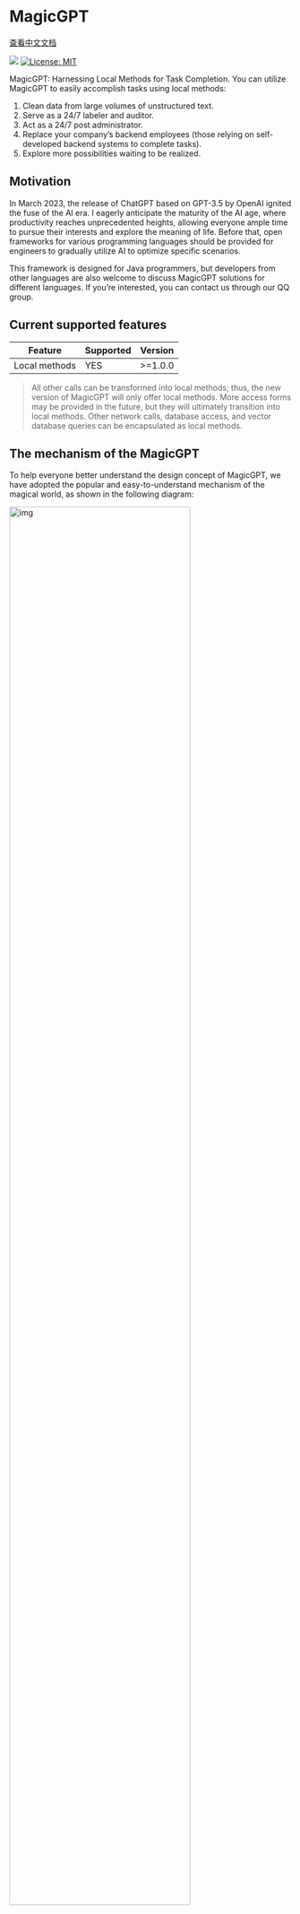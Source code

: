 # MagicGPT  

[查看中文文档](/README.md)

[![](https://jitpack.io/v/tbwork/MagicGPT.svg)](https://jitpack.io/#tbwork/MagicGPT)  [![License: MIT](https://img.shields.io/badge/License-MIT-yellow.svg)](https://opensource.org/licenses/MIT)

MagicGPT: Harnessing Local Methods for Task Completion. You can utilize MagicGPT to easily accomplish tasks using local methods:

1.	Clean data from large volumes of unstructured text.
2.	Serve as a 24/7 labeler and auditor.
3.	Act as a 24/7 post administrator.
4.	Replace your company’s backend employees (those relying on self-developed backend systems to complete tasks).
5.	Explore more possibilities waiting to be realized.

## Motivation

In March 2023, the release of ChatGPT based on GPT-3.5 by OpenAI ignited the fuse of the AI era. I eagerly anticipate the maturity of the AI age, where productivity reaches unprecedented heights, allowing everyone ample time to pursue their interests and explore the meaning of life. Before that, open frameworks for various programming languages should be provided for engineers to gradually utilize AI to optimize specific scenarios.

This framework is designed for Java programmers, but developers from other languages are also welcome to discuss MagicGPT solutions for different languages. If you’re interested, you can contact us through our QQ group.

## Current supported features

| Feature             | Supported | Version  |
|---------------------|---------|----------|
| Local methods       | YES     | \>=1.0.0 |

> All other calls can be transformed into local methods; thus, the new version of MagicGPT will only offer local methods. More access forms may be provided in the future, but they will ultimately transition into local methods. Other network calls, database access, and vector database queries can be encapsulated as local methods.

## The mechanism of the MagicGPT

To help everyone better understand the design concept of MagicGPT, we have adopted the popular and easy-to-understand mechanism of the magical world, as shown in the following diagram:

<img src="image/principle.jpg" alt="img" width="80%"> 

You can find corresponding class names in the code and understand their meanings at a glance, just as depicted in all magic worlds:

This should assist you in quickly understanding the relationships and functions of each class. When using it, please note:

1.	The “Chat Wizard” refers to the GPT AI virtual robot that has learned spells.
2.	Each wizard essentially binds a series of spells, and different wizards may bind different spells.
3.	Every wizard can supplement a new AI response based on a conversation context.
4.	When you request a response generation from a wizard based on a dialogue context, you need to specify an output stream.

> Currently, MagicGPT only provides streaming responses, because synchronous responses are too slow.



## How to use

The following sample code demonstrates a basic usage process. Runnable code are in [TestTimeReporter.java](src/test/java/cn/lanehub/ai/examples/timeReporter/TestTimeReporter.java)

```java

    // Create helper class
    MagicGPT magicGPT = new MagicGPT(...);

    // Start a chat
    MagicChat magicChat = magicGPT.startChat(...);

    // Specify output stream and advance the conversation
    magicGPT.proceedChatWithUserMessage(magicChat, "Your message", OutputStream);

```

> Preparation: Make sure that the anole-loader local configuration management framework has been started in the program. For specific usage, please refer to [anole-loader](https://github.com/tbwork/anole-config); This is a foolproof local configuration management framework that can access almost any location of KV configuration without worrying about where the definition file is.

### Dependency configuration

If you haven't configured the JitPack repository, you need to add the following to your project's pom.xml:

```xml
    <repositories>
        <repository>
            <id>jitpack.io</id>
            <url>https://jitpack.io</url>
        </repository>
    </repositories>

```
> You can also configure it in .m2/settings.xml.


Then import the MagicGPT package:

```xml

    <dependency>
        <groupId>com.github.tbwork</groupId>
        <artifactId>MagicGPT</artifactId>
        <version>${version}</version>
    </dependency>

```

For other package management methods such as Gradle, SBT, Leiningen, please refer to: https://jitpack.io/#tbwork/MagicGPT


### Setting Key Variables

#### GPT3/4 Large Model

Configure the AI_API_KEY in the system environment. Below are the methods for setting environment variables on different operating systems:

Windows

```
1. Open the "Control Panel" and select "System and Security" > "System" > "Advanced system settings".

2. In the "System Properties" dialog box, select the "Advanced" tab, and then click the "Environment Variables" button under "Environment Variables".

3. In the "Environment Variables" dialog box, you can add, edit, and delete user variables and system variables.

4. To add a new system variable, select the "New" button, enter the variable name and value, and then click "OK".
```

MacOS
```
1. Open the "Terminal" application in macOS.

2. Enter the command: `nano ~/.bash_profile`, and then press Enter.

3. In the text editor, you can add, edit, and delete environment variables.

4. After adding the variables, press Control + O to save, and then press Control + X to exit.
```

Linux
```
1. Open the terminal application in Linux.

2. Enter the command: `nano ~/.bashrc`, and then press Enter.

3. In the text editor, you can add, edit, and delete environment variables.

4. After adding the variables, press Control + O to save, and then press Control + X to exit.
```


Alternatively, it can also be defined in any .anole or .properties file (although this method is not recommended as it may lead to privacy leaks).

### Start a chat
```java

    // Specify package name to search for local Call type spells
    MagicGPT magicGPT = new MagicGPT(TestTimeReporter.class.getPackage().getName(),
            OpenAIModel.GPT4_O4_MINI,
            true
    ); 
    // Start a chat
    MagicChat magicChat = magicGPT.startChat(CustomPrompt.buildHeadPrompt(headCustomPrompt), Language.CHINESE);

```

### Proceed a chat

Output to console:

```java

    // Advance a chat, specifying an output stream for the AI's output
    magicGPT.proceedChatWithUserMessage(magicChat, input, new SystemOutputStream());

```

Output to HttpResponse：
```java

    OutputStream outputStream = response.getEntity().getContent();

    // User inputs a sentence, advancing a chat, specifying HttpResponse output stream
    magicGPT.proceedChatWithUserMessage(input, magicChat, outputStream);

```

For complete runnable code, refer to src/test/java under com.magicvector.ai.examples.

**Running result:**

![Time Announcer](image/example_resul.png)

## How to contribute to the code

1.	Ensure you fully understand the magical world mechanism of MagicGPT.
2.	Contributions of any form are welcome: ISSUE suggestions, Pull Requests, group suggestions, etc.
3.	If you wish to modify code in this repository, please create a relevant ISSUE first before submitting a Pull Request.
4.	Do not expose any private data in the code, as we cannot be responsible for data leaks.

## Donation


## Wechat Group
<img src="image/wechatgroup.png" alt="img" width="200px">



## Open Source License

This project follows the [MIT Open Source License](https://opensource.org/licenses/MIT).
